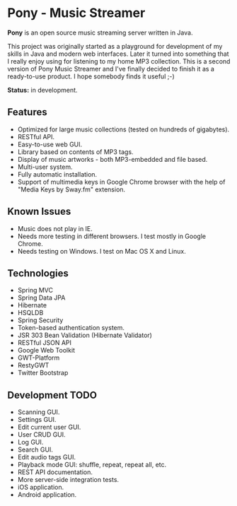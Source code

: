 Pony - Music Streamer
=====================

<b>Pony</b> is an open source music streaming server written in Java.

This project was originally started as a playground for development of my skills in Java and modern web interfaces. Later it turned into something that I really enjoy using for listening to my home MP3 collection. This is a second version of Pony Music Streamer and I've finally decided to finish it as a ready-to-use product. I hope somebody finds it useful ;-)

<b>Status:</b> in development.

## Features

* Optimized for large music collections (tested on hundreds of gigabytes).
* RESTful API.
* Easy-to-use web GUI.
* Library based on contents of MP3 tags.
* Display of music artworks - both MP3-embedded and file based.
* Multi-user system.
* Fully automatic installation.
* Support of multimedia keys in Google Chrome browser with the help of "Media Keys by Sway.fm" extension.

## Known Issues

* Music does not play in IE.
* Needs more testing in different browsers. I test mostly in Google Chrome.
* Needs testing on Windows. I test on Mac OS X and Linux.

## Technologies

* Spring MVC
* Spring Data JPA
* Hibernate
* HSQLDB
* Spring Security
* Token-based authentication system.
* JSR 303 Bean Validation (Hibernate Validator)
* RESTful JSON API
* Google Web Toolkit
* GWT-Platform
* RestyGWT
* Twitter Bootstrap

## Development TODO

* Scanning GUI.
* Settings GUI.
* Edit current user GUI.
* User CRUD GUI.
* Log GUI.
* Search GUI.
* Edit audio tags GUI.
* Playback mode GUI: shuffle, repeat, repeat all, etc.
* REST API documentation.
* More server-side integration tests.
* iOS application.
* Android application.
